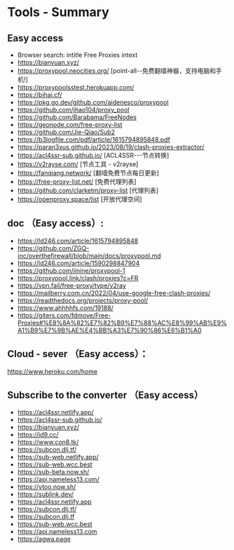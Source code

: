 # Tools  - Summary 
 ## Easy access
  * Browser search: intitle Free Proxies intext
  * https://bianyuan.xyz/
  * https://proxypool.neocities.org/ [point-all--免费翻墙神器，支持电脑和手机!]
  * https://proxypoolsstest.herokuapp.com/
  * https://bihai.cf/
  * https://pkg.go.dev/github.com/aidenesco/proxypool
  * https://github.com/jhao104/proxy_pool
  * https://github.com/Barabama/FreeNodes
  * https://geonode.com/free-proxy-list
  * https://github.com/Jie-Qiao/Sub2
  * https://b3logfile.com/pdf/article/1615794895848.pdf
  * https://paran3xus.github.io/2023/08/19/clash-proxies-extractor/
  * https://acl4ssr-sub.github.io/     [ACL4SSR---节点转换]
  * https://v2rayse.com/     [节点工具 - v2rayse]
  * https://fanqiang.network/  [翻墙免费节点每日更新]
  * https://free-proxy-list.net/     [免费代理列表]
  * https://github.com/clarketm/proxy-list    [代理列表]
  * https://openproxy.space/list    [开放代理空间]

## doc （Easy access）:
 * https://ld246.com/article/1615794895848
 * https://github.com/ZGQ-inc/overthefirewall/blob/main/docs/proxypool.md
 * https://ld246.com/article/1590298847904
 * https://github.com/iinine/proxypool-1
 * https://proxypool.link/clash/proxies?c=FR
 * https://vpn.fail/free-proxy/type/v2ray 
 * https://mailberry.com.cn/2022/04/use-google-free-clash-proxies/
 * https://readthedocs.org/projects/proxy-pool/
 * https://www.ahhhhfs.com/19188/
 * https://giters.com/fdmove/Free-Proxies#%E8%8A%82%E7%82%B9%E7%88%AC%E8%99%AB%E9%A1%B9%E7%9B%AE%E4%BB%A3%E7%90%86%E6%B1%A0

## Cloud - sever  （Easy access）：
https://www.heroku.com/home


## Subscribe to the converter  （Easy access）
 * https://acl4ssr.netlify.app/
 * https://acl4ssr-sub.github.io/
 * https://bianyuan.xyz/
 * https://id9.cc/
 * https://www.con8.tk/
 * https://subcon.dlj.tf/
 * https://sub-web.netlify.app/
 * https://sub-web.wcc.best
 * https://sub-beta.now.sh/
 * https://api.nameless13.com/
 * https://ytoo.now.sh/
 * https://sublink.dev/
 * https://acl4ssr.netlify.app
 * https://subcon.dlj.tf/
 * https://subcon.dlj.tf
 * https://sub-web.wcc.best
 * https://api.nameless13.com
 * https://agwa.page
